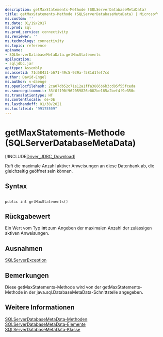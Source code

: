```yaml
---
description: getMaxStatements-Methode (SQLServerDatabaseMetaData)
title: getMaxStatements-Methode (SQLServerDatabaseMetaData) | Microsoft-Dokumentation
ms.custom: ''
ms.date: 01/19/2017
ms.prod: sql
ms.prod_service: connectivity
ms.reviewer: ''
ms.technology: connectivity
ms.topic: reference
apiname:
- SQLServerDatabaseMetaData.getMaxStatements
apilocation:
- sqljdbc.jar
apitype: Assembly
ms.assetid: 71d58431-b671-49c5-939a-f581d1fef7cd
author: David-Engel
ms.author: v-daenge
ms.openlocfilehash: 2ca07db52c71e12a1ffa3866b6b3cd05f55fceda
ms.sourcegitcommit: 33f0f190f962059826e002be165a2bef4f9e350c
ms.translationtype: HT
ms.contentlocale: de-DE
ms.lasthandoff: 01/30/2021
ms.locfileid: "99175509"
---
```

# <a name="getmaxstatements-method-sqlserverdatabasemetadata"></a>getMaxStatements-Methode (SQLServerDatabaseMetaData)
[!INCLUDE[Driver_JDBC_Download](../../../includes/driver_jdbc_download.md)]

  Ruft die maximale Anzahl aktiver Anweisungen an diese Datenbank ab, die gleichzeitig geöffnet sein können.  
  
## <a name="syntax"></a>Syntax  
  
```  
  
public int getMaxStatements()  
```  
  
## <a name="return-value"></a>Rückgabewert  
 Ein Wert vom Typ **int** zum Angeben der maximalen Anzahl der zulässigen aktiven Anweisungen.  
  
## <a name="exceptions"></a>Ausnahmen  
 [SQLServerException](../../../connect/jdbc/reference/sqlserverexception-class.md)  
  
## <a name="remarks"></a>Bemerkungen  
 Diese getMaxStatements-Methode wird von der getMaxStatements-Methode in der java.sql.DatabaseMetaData-Schnittstelle angegeben.  
  
## <a name="see-also"></a>Weitere Informationen  
 [SQLServerDatabaseMetaData-Methoden](../../../connect/jdbc/reference/sqlserverdatabasemetadata-methods.md)   
 [SQLServerDatabaseMetaData-Elemente](../../../connect/jdbc/reference/sqlserverdatabasemetadata-members.md)   
 [SQLServerDatabaseMetaData-Klasse](../../../connect/jdbc/reference/sqlserverdatabasemetadata-class.md)  
  
  
